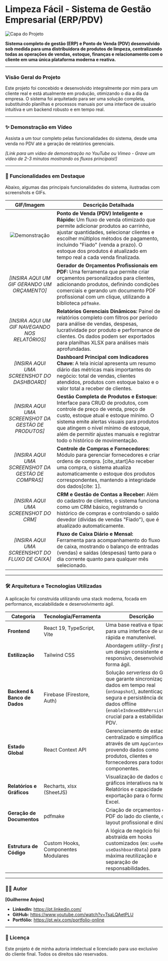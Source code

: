 # Limpeza Fácil - Sistema de Gestão Empresarial (ERP/PDV)

![Capa do Projeto](https://placehold.co/1200x600/16a34a/white?text=Limpeza+Fácil+ERP)

**Sistema completo de gestão (ERP) e Ponto de Venda (PDV) desenvolvido sob medida para uma distribuidora de produtos de limpeza, centralizando todas as operações de vendas, estoque, finanças e relacionamento com o cliente em uma única plataforma moderna e reativa.**

---

### Visão Geral do Projeto

Este projeto foi concebido e desenvolvido integralmente por mim para um cliente real e está atualmente em produção, otimizando o dia a dia da empresa. O sistema foi arquitetado para ser uma solução completa, substituindo planilhas e processos manuais por uma interface de usuário intuitiva e um backend robusto e em tempo real.


---

### ✨ Demonstração em Vídeo

Assista a um tour completo pelas funcionalidades do sistema, desde uma venda no PDV até a geração de relatórios gerenciais.

_[Link para um vídeo de demonstração no YouTube ou Vimeo - Grave um vídeo de 2-3 minutos mostrando os fluxos principais!]_

---

### 🚀 Funcionalidades em Destaque

Abaixo, algumas das principais funcionalidades do sistema, ilustradas com screenshots e GIFs.

| GIF/Imagem | Descrição Detalhada |
| :---: | --- |
| ![Demonstração](./src/preview/pdv.gif) | **Ponto de Venda (PDV) Inteligente e Rápido:** Um fluxo de venda otimizado que permite adicionar produtos ao carrinho, ajustar quantidades, selecionar clientes e escolher múltiplos métodos de pagamento, incluindo "Fiado" (venda a prazo). O estoque dos produtos é atualizado em tempo real a cada venda finalizada. |
| _[INSIRA AQUI UM GIF GERANDO UM ORÇAMENTO]_ | **Gerador de Orçamentos Profissionais em PDF:** Uma ferramenta que permite criar orçamentos personalizados para clientes, adicionando produtos, definindo condições comerciais e gerando um documento PDF profissional com um clique, utilizando a biblioteca `pdfmake`. |
| _[INSIRA AQUI UM GIF NAVEGANDO NOS RELATÓRIOS]_ | **Relatórios Gerenciais Dinâmicos:** Painel de relatórios completo com filtros por período para análise de vendas, despesas, lucratividade por produto e performance de clientes. Os dados podem ser exportados para planilhas XLSX para análises mais aprofundadas. |
| _[INSIRA AQUI UMA SCREENSHOT DO DASHBOARD]_ | **Dashboard Principal com Indicadores Chave:** A tela inicial apresenta um resumo diário das métricas mais importantes do negócio: total de vendas, clientes atendidos, produtos com estoque baixo e o valor total a receber de clientes. |
| _[INSIRA AQUI UMA SCREENSHOT DA GESTÃO DE PRODUTOS]_ | **Gestão Completa de Produtos e Estoque:** Interface para CRUD de produtos, com controle de preço de venda, preço de custo, estoque atual e estoque mínimo. O sistema emite alertas visuais para produtos que atingem o nível mínimo de estoque, além de permitir ajustes manuais e registrar todo o histórico de movimentação. |
| _[INSIRA AQUI UMA SCREENSHOT DA GESTÃO DE COMPRAS]_ | **Controle de Compras e Fornecedores:** Módulo para gerenciar fornecedores e criar ordens de compra. [cite_start]Ao receber uma compra, o sistema atualiza automaticamente o estoque dos produtos correspondentes, mantendo a integridade dos dados[cite: 1]. |
| _[INSIRA AQUI UMA SCREENSHOT DO CRM]_ | **CRM e Gestão de Contas a Receber:** Além do cadastro de clientes, o sistema funciona como um CRM básico, registrando o histórico de compras e controlando o saldo devedor (dívidas de vendas "Fiado"), que é atualizado automaticamente. |
| _[INSIRA AQUI UMA SCREENSHOT DO FLUXO DE CAIXA]_ | **Fluxo de Caixa Diário e Mensal:** Ferramenta para acompanhamento do fluxo de caixa, mostrando o balanço de entradas (vendas) e saídas (despesas) tanto para o dia corrente quanto para qualquer mês selecionado. |

---

### 🛠️ Arquitetura e Tecnologias Utilizadas

A aplicação foi construída utilizando uma stack moderna, focada em performance, escalabilidade e desenvolvimento ágil.

| Categoria | Tecnologia/Ferramenta | Descrição |
| --- | --- | --- |
| **Frontend** | React 19, TypeScript, Vite | Uma base reativa e tipada para uma interface de usuário rápida e manutenível. |
| **Estilização** | Tailwind CSS | Abordagem *utility-first* para um design consistente e responsivo, desenvolvido de forma ágil. |
| **Backend & Banco de Dados** | Firebase (Firestore, Auth) | Solução *serverless* do Google que garante sincronização de dados em tempo real (`onSnapshot`), autenticação segura e persistência de dados offline (`enableIndexedDbPersistence`), crucial para a estabilidade do PDV. |
| **Estado Global** | React Context API | Gerenciamento de estado centralizado e simplificado através de um `AppContext`, provendo dados como produtos, clientes e fornecedores para todos os componentes. |
| **Relatórios e Gráficos** | Recharts, xlsx (SheetJS) | Visualização de dados com gráficos interativos na tela de Relatórios e capacidade de exportação para o formato Excel. |
| **Geração de Documentos** | pdfmake | Criação de orçamentos em PDF do lado do cliente, com layout profissional e dinâmico. |
| **Estrutura de Código** | Custom Hooks, Componentes Modulares | A lógica de negócio foi abstraída em hooks customizados (ex: `useReports`, `useDashboardData`) para máxima reutilização e separação de responsabilidades. |

---

### 👨‍💻 Autor

**[Guilherme Anjos]**

* **LinkedIn:** https://pt.linkedin.com/
* **GitHub:** https://www.youtube.com/watch?v=TsaLQAetPLU
* **Portfólio:** https://pt.wix.com/portfolio-online

---

### 📄 Licença

Este projeto é de minha autoria intelectual e licenciado para uso exclusivo do cliente final. Todos os direitos são reservados.